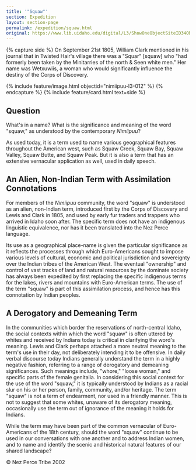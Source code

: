 ```yaml
---
title: '"Squaw"'
section: Expedition
layout: section-page
permalink: /expedition/squaw.html
original: https://www.lib.uidaho.edu/digital/L3/ShowOneObjectSiteID34ObjectID174.html
---
```


{% capture side %}
On September 21st 1805, William Clark mentioned in his journal that in Twisted Hair's village there was a "Squar" [squaw] who "had formerly been taken by the Minitarries of the north & Seen white men." Her name was Wetxuwiis, a woman who would significantly influence the destiny of the Corps of Discovery.

{% include feature/image.html objectid="nimiipuu-l3-012" %}
{% endcapture %}
{% include feature/card.html text=side %}

## Question 

What's in a name? What is the significance and meaning of the word "squaw," as understood by the contemporary _Nimíipuu_?

As used today, it is a term used to name various geographical features throughout the American west, such as Squaw Creek, Squaw Bay, Squaw Valley, Squaw Butte, and Squaw Peak. But it is also a term that has an extensive vernacular application as well, used in daily speech.

## An Alien, Non-Indian Term with Assimilation Connotations 

For members of the _Nimíipuu_ community, the word "squaw" is understood as an alien, non-Indian term, introduced first by the Corps of Discovery and Lewis and Clark in 1805, and used by early fur traders and trappers who arrived in Idaho soon after. The specific term does not have an indigenous linguistic equivalence, nor has it been translated into the Nez Perce language.

Its use as a geographical place-name is given the particular significance as it reflects the processes through which Euro-Americans sought to impose various levels of cultural, economic and political jurisdiction and sovereignty over the Indian tribes of the American West. The eventual "ownership" and control of vast tracks of land and natural resources by the dominate society has always been expedited by first replacing the specific indigenous terms for the lakes, rivers and mountains with Euro-American terms. The use of the term "squaw" is part of this assimilation process, and hence has this connotation by Indian peoples.

## A Derogatory and Demeaning Term

In the communities which border the reservations of north-central Idaho, the social contexts within which the word "squaw" is often uttered by whites and received by Indians today is critical in clarifying the word's meaning. Lewis and Clark perhaps attached a more neutral meaning to the term's use in their day, not deliberately intending it to be offensive. In daily verbal discourse today Indians generally understand the term in a highly negative fashion, referring to a range of derogatory and demeaning significances. Such meanings include, "whore," "loose woman," and specific parts of the female genitalia. In considering this social context for the use of the word "squaw," it is typically understood by Indians as a racial slur on his or her person, family, community, and/or heritage. The term "squaw" is not a term of endearment, nor used in a friendly manner. This is not to suggest that some whites, unaware of its derogatory meaning, occasionally use the term out of ignorance of the meaning it holds for Indians.

While the term may have been part of the common vernacular of Euro-Americans of the 18th century, should the word "squaw" continue to be used in our conversations with one another and to address Indian women, and to name and identify the scenic and historical natural features of our shared landscape?

© Nez Perce Tribe 2002
